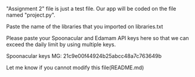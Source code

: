 "Assignment 2" file is just a test file. Our app will be coded on the file named "project.py".

Paste the name of the libraries that you imported on libraries.txt

Please paste your Spoonacular and Edamam API keys here so that we can exceed the daily limit by using multiple keys.

Spoonacular keys
MG: 21c9e00f44924b25abcc48a7c763649b

Let me know if you cannot modify this file(README.md)


